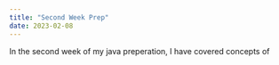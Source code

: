 ```yaml
---
title: "Second Week Prep"
date: 2023-02-08
---
```


In the second week of my java preperation, I have covered concepts of 

